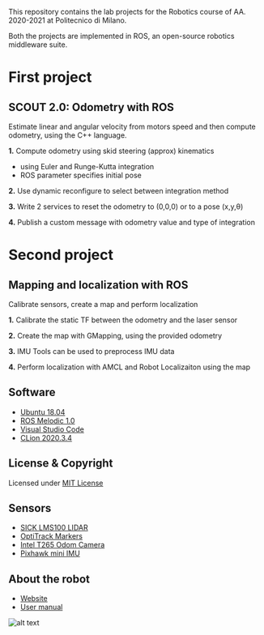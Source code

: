 This repository contains the lab projects for the Robotics course of AA. 2020-2021 at Politecnico di Milano.

Both the projects are implemented in ROS, an open-source robotics middleware suite.

# First project
## SCOUT 2.0: Odometry with ROS
Estimate linear and angular velocity from motors speed and then compute odometry, using the C++ language.

**1.** Compute odometry using skid steering (approx) kinematics
   - using Euler and Runge-Kutta integration
   - ROS parameter specifies initial pose
    
**2.** Use dynamic reconfigure to select between integration method

**3.** Write 2 services to reset the odometry to (0,0,0) or to a pose (x,y,θ)

**4.** Publish a custom message with odometry value and type of integration

# Second project
## Mapping and localization with ROS
Calibrate sensors, create a map and perform localization

**1.** Calibrate the static TF between the odometry and the laser sensor

**2.** Create the map with GMapping, using the provided odometry 

**3.** IMU Tools can be used to preprocess IMU data

**4.** Perform localization with AMCL and Robot Localizaiton using the map

## Software
- [Ubuntu 18.04](https://releases.ubuntu.com/18.04/)
- [ROS Melodic 1.0](http://wiki.ros.org/melodic)
- [Visual Studio Code](https://code.visualstudio.com/)
- [CLion 2020.3.4](https://www.jetbrains.com/clion/)

## License & Copyright
Licensed under [MIT License](LICENSE)

## Sensors
- [SICK LMS100 LIDAR](https://www.sick.com/it/en/detection-and-ranging-solutions/2d-lidar-sensors/lms1xx/lms100-10000/p/p109841)
- [OptiTrack Markers](https://optitrack.com/applications/robotics/)
- [Intel T265 Odom Camera](https://www.intelrealsense.com/tracking-camera-t265/)
- [Pixhawk mini IMU](http://www.holybro.com/product/pixhawk-mini/) 

## About the robot
- [Website](https://www.agilex.ai/index/product/id/2?lang=en-us)
- [User manual](https://www.generationrobots.com/media/agilex/SCOUT2.0_UserManual_v2.0_EN.pdf)

![alt text](https://www.agilex.ai/upload/blocks/6_imgen.png?s=0)
